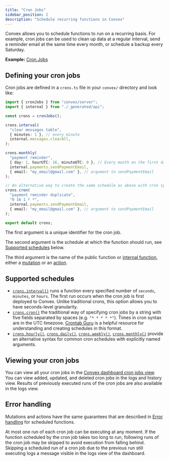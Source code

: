 ```yaml
---
title: "Cron Jobs"
sidebar_position: 2
description: "Schedule recurring functions in Convex"
---
```



Convex allows you to schedule functions to run on a recurring basis. For
example, cron jobs can be used to clean up data at a regular interval, send a
reminder email at the same time every month, or schedule a backup every
Saturday.

**Example:**
[Cron Jobs](https://github.com/get-convex/convex-demos/tree/main/cron-jobs)

## Defining your cron jobs

Cron jobs are defined in a `crons.ts` file in your `convex/` directory and look
like:


```ts
import { cronJobs } from "convex/server";
import { internal } from "./_generated/api";

const crons = cronJobs();

crons.interval(
  "clear messages table",
  { minutes: 1 }, // every minute
  internal.messages.clearAll,
);

crons.monthly(
  "payment reminder",
  { day: 1, hourUTC: 16, minuteUTC: 0 }, // Every month on the first day at 8:00am PST
  internal.payments.sendPaymentEmail,
  { email: "my_email@gmail.com" }, // argument to sendPaymentEmail
);

// An alternative way to create the same schedule as above with cron syntax
crons.cron(
  "payment reminder duplicate",
  "0 16 1 * *",
  internal.payments.sendPaymentEmail,
  { email: "my_email@gmail.com" }, // argument to sendPaymentEmail
);

export default crons;

```


The first argument is a unique identifier for the cron job.

The second argument is the schedule at which the function should run, see
[Supported schedules](/scheduling/cron-jobs.mdx#supported-schedules) below.

The third argument is the name of the public function or
[internal function](/functions/internal-functions.mdx), either a
[mutation](/functions/mutation-functions.mdx) or an
[action](/functions/actions.mdx).

## Supported schedules

- [`crons.interval()`](/api/classes/server.Crons#interval) runs a function every
  specified number of `seconds`, `minutes`, or `hours`. The first run occurs
  when the cron job is first deployed to Convex. Unlike traditional crons, this
  option allows you to have seconds-level granularity.
- [`crons.cron()`](/api/classes/server.Crons#cron) the traditional way of
  specifying cron jobs by a string with five fields separated by spaces
  <nobr>(e.g. `"* * * * *"`)</nobr>. Times in cron syntax are in the UTC
  timezone. [Crontab Guru](https://crontab.guru/) is a helpful resource for
  understanding and creating schedules in this format.
- [`crons.hourly()`](/api/classes/server.Crons#cron),
  [`crons.daily()`](/api/classes/server.Crons#daily),
  [`crons.weekly()`](/api/classes/server.Crons#weekly),
  [`crons.monthly()`](/api/classes/server.Crons#monthly) provide an alternative
  syntax for common cron schedules with explicitly named arguments.

## Viewing your cron jobs

You can view all your cron jobs in the
[Convex dashboard cron jobs view](/dashboard/deployments/schedules.md#cron-jobs-ui).
You can view added, updated, and deleted cron jobs in the logs and history view.
Results of previously executed runs of the cron jobs are also available in the
logs view.

## Error handling

Mutations and actions have the same guarantees that are described in
[Error handling](/scheduling/scheduled-functions.mdx#error-handling) for
scheduled functions.

At most one run of each cron job can be executing at any moment. If the function
scheduled by the cron job takes too long to run, following runs of the cron job
may be skipped to avoid execution from falling behind. Skipping a scheduled run
of a cron job due to the previous run still executing logs a message visible in
the logs view of the dashboard.
